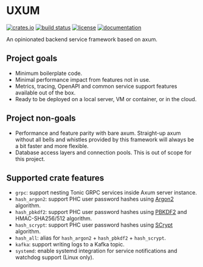 # UXUM

[![crates.io](https://img.shields.io/crates/v/uxum.svg)](https://crates.io/crates/uxum)
[![build status](https://img.shields.io/github/actions/workflow/status/unikmhz/uxum/ci.yml?branch=main&logo=github)](https://github.com/unikmhz/uxum/actions)
[![license](https://img.shields.io/badge/license-Apache--2.0_OR_MIT-blue)](#license)
[![documentation](https://docs.rs/uxum/badge.svg)](https://docs.rs/uxum/)

An opinionated backend service framework based on axum.

## Project goals

 * Minimum boilerplate code.
 * Minimal performance impact from features not in use.
 * Metrics, tracing, OpenAPI and common service support features available out of the box.
 * Ready to be deployed on a local server, VM or container, or in the cloud.

## Project non-goals

 * Performance and feature parity with bare axum.
   Straight-up axum without all bells and whistles provided by this framework will always be a bit faster
   and more flexible.
 * Database access layers and connection pools.
   This is out of scope for this project.

## Supported crate features

 * `grpc`: support nesting Tonic GRPC services inside Axum server instance.
 * `hash_argon2`: support PHC user password hashes using [Argon2](https://docs.rs/argon2) algorithm.
 * `hash_pbkdf2`: support PHC user password hashes using [PBKDF2](https://docs.rs/pbkdf2) and HMAC-SHA256/512 algorithm.
 * `hash_scrypt`: support PHC user password hashes using [SCrypt](https://docs.rs/scrypt) algorithm.
 * `hash_all`: alias for `hash_argon2` + `hash_pbkdf2` + `hash_scrypt`.
 * `kafka`: support writing logs to a Kafka topic.
 * `systemd`: enable systemd integration for service notifications and watchdog support (Linux only).
